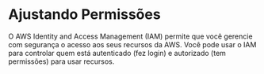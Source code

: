 # Ajustando Permissões

O AWS Identity and Access Management (IAM) permite que você gerencie com segurança o acesso aos seus recursos da AWS. Você pode usar o IAM para controlar quem está autenticado (fez login) e autorizado (tem permissões) para usar recursos.